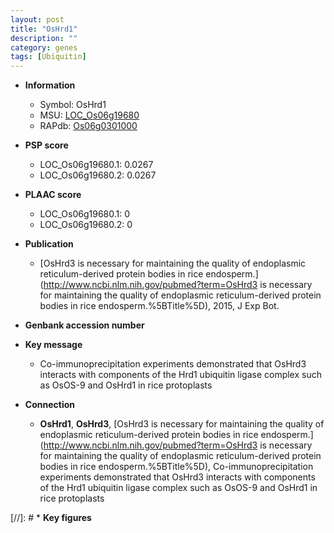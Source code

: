 ```yaml
---
layout: post
title: "OsHrd1"
description: ""
category: genes
tags: [Ubiquitin]
---
```


* **Information**  
    + Symbol: OsHrd1  
    + MSU: [LOC_Os06g19680](http://rice.plantbiology.msu.edu/cgi-bin/ORF_infopage.cgi?orf=LOC_Os06g19680)  
    + RAPdb: [Os06g0301000](http://rapdb.dna.affrc.go.jp/viewer/gbrowse_details/irgsp1?name=Os06g0301000)  

* **PSP score**  
    + LOC_Os06g19680.1: 0.0267 
    + LOC_Os06g19680.2: 0.0267 

* **PLAAC score**  
    + LOC_Os06g19680.1: 0 
    + LOC_Os06g19680.2: 0 

* **Publication**  
    + [OsHrd3 is necessary for maintaining the quality of endoplasmic reticulum-derived protein bodies in rice endosperm.](http://www.ncbi.nlm.nih.gov/pubmed?term=OsHrd3 is necessary for maintaining the quality of endoplasmic reticulum-derived protein bodies in rice endosperm.%5BTitle%5D), 2015, J Exp Bot.

* **Genbank accession number**  

* **Key message**  
    + Co-immunoprecipitation experiments demonstrated that OsHrd3 interacts with components of the Hrd1 ubiquitin ligase complex such as OsOS-9 and OsHrd1 in rice protoplasts

* **Connection**  
    + __OsHrd1__, __OsHrd3__, [OsHrd3 is necessary for maintaining the quality of endoplasmic reticulum-derived protein bodies in rice endosperm.](http://www.ncbi.nlm.nih.gov/pubmed?term=OsHrd3 is necessary for maintaining the quality of endoplasmic reticulum-derived protein bodies in rice endosperm.%5BTitle%5D), Co-immunoprecipitation experiments demonstrated that OsHrd3 interacts with components of the Hrd1 ubiquitin ligase complex such as OsOS-9 and OsHrd1 in rice protoplasts

[//]: # * **Key figures**  


